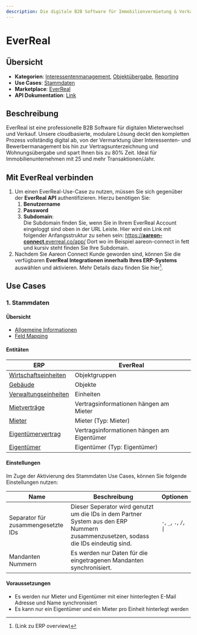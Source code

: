 ```yaml
---
description: Die digitale B2B Software für Immobilienvermietung & Verkauf
---
```


# EverReal

## Übersicht

* **Kategorien**: [Interessentenmanagement](../kategorien/interessentenmanagement.md), [Objektübergabe](../kategorien/objektuebergabe.md), [Reporting](../kategorien/reporting.md)
* **Use Cases**: [Stammdaten](../use-cases/stammdaten.md)
* **Marketplace**: [EverReal](https://marketplace.aareon.com/de/listings/everreal)
* **API Dokumentation**: [Link](https://api-docs.everreal.co/endpoints)

## Beschreibung

EverReal ist eine professionelle B2B Software für digitalen Mieterwechsel und Verkauf. Unsere cloudbasierte, modulare Lösung deckt den kompletten Prozess vollständig digital ab, von der Vermarktung über Interessenten- und Bewerbermanagement bis hin zur Vertragsunterzeichnung und Wohnungsübergabe und spart Ihnen bis zu 80% Zeit. Ideal für Immobilienunternehmen mit 25 und mehr Transaktionen/Jahr.

## Mit EverReal verbinden

1. Um einen EverReal-Use-Case zu nutzen, müssen Sie sich gegenüber der **EverReal API** authentifizieren. Hierzu benötigen Sie:
   1. **Benutzername**
   2. **Password**
   3. **Subdomain**:\
      Die Subdomain finden Sie, wenn Sie in Ihrem EverReal Account eingeloggt sind oben in der URL Leiste. Hier wird ein Link mit folgender Anfangsstruktur zu sehen sein: [https://**aareon-connect**.everreal.co/app/](https://sandbox-aareon-connect.everreal.co/app/) Dort wo im Beispiel aareon-connect in fett und kursiv steht finden Sie Ihre Subdomain.
2. Nachdem Sie Aareon Connect Kunde geworden sind, können Sie die verfügbaren **EverReal Integrationen innerhalb Ihres ERP-Systems** auswählen und aktivieren. Mehr Details dazu finden Sie hier[^1].

## Use Cases

### 1. Stammdaten

#### Übersicht

* [Allgemeine Informationen](../use-cases/stammdaten.md)
* [Feld Mapping](https://docs.google.com/spreadsheets/d/1b5iCRsnGxBGTXNzHzaNm0SlfRoIpbRofghzS-7HwbVc/edit#gid=1213044489\&fvid=23969279)

#### Entitäten

| ERP                                                            | EverReal                                   |
| -------------------------------------------------------------- | ------------------------------------------ |
| [Wirtschaftseinheiten](../entitaeten/wirtschaftseinheiten.md)  | Objektgruppen                              |
| [Gebäude](../entitaeten/gebaeude.md)                           | Objekte                                    |
| [Verwaltungseinheiten](../kategorien/eigentuemerverwaltung.md) | Einheiten                                  |
| [Mietverträge](../entitaeten/mietvertraege.md)                 | Vertragsinformationen hängen am Mieter     |
| [Mieter](../entitaeten/mieter.md)                              | Mieter (Typ: Mieter)                       |
| [Eigentümervertrag](../entitaeten/eigentuemervertraege.md)     | Vertragsinformationen hängen am Eigentümer |
| [Eigentümer](../entitaeten/eigentuemer.md)                     | Eigentümer (Typ: Eigentümer)               |

#### Einstellungen

Im Zuge der Aktivierung des Stammdaten Use Cases, können Sie folgende Einstellungen nutzen:

<table><thead><tr><th width="165">Name</th><th width="450.33333333333326">Beschreibung</th><th>Optionen</th></tr></thead><tbody><tr><td>Separator für zusammengesetzte IDs</td><td>Dieser Seperator wird genutzt um die IDs in dem Partner System aus den ERP Nummern zusammenzusetzen, sodass die IDs eindeutig sind.</td><td><code>-</code>, <code>_</code>, <code>.</code>, <code>/</code>, <code>|</code></td></tr><tr><td>Mandanten Nummern</td><td>Es werden nur Daten für die eingetragenen Mandanten synchronisiert.</td><td></td></tr></tbody></table>

#### Voraussetzungen

* Es werden nur Mieter und Eigentümer mit einer hinterlegten E-Mail Adresse und Name synchronisiert
* Es kann nur ein Eigentümer und ein Mieter pro Einheit hinterlegt werden

[^1]: (Link zu ERP overview)

